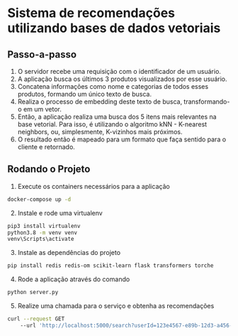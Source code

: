 # Sistema de recomendações utilizando bases de dados vetoriais

## Passo-a-passo

1. O servidor recebe uma requisição com o identificador de um usuário.
2. A aplicação busca os últimos 3 produtos visualizados por esse usuário.
3. Concatena informações como nome e categorias de todos esses produtos, formando um único texto de busca.
4. Realiza o processo de embedding deste texto de busca, transformando-o em um vetor.
5. Então, a aplicação realiza uma busca dos 5 itens mais relevantes na base vetorial. Para isso, é utilizando o algoritmo kNN - K-nearest neighbors, ou, simplesmente, K-vizinhos mais próximos.
6. O resultado então é mapeado para um formato que faça sentido para o cliente e retornado.

## Rodando o Projeto

1. Execute os containers necessários para a aplicação

```bash
docker-compose up -d
```

2. Instale e rode uma virtualenv

```bash
pip3 install virtualenv
python3.8 -m venv venv
venv\Scripts\activate
```

3. Instale as dependências do projeto

```bash
pip install redis redis-om scikit-learn flask transformers torche
```

4. Rode a aplicação através do comando

```bash
python server.py
```

5. Realize uma chamada para o serviço e obtenha as recomendações

```bash
curl --request GET
    --url 'http://localhost:5000/search?userId=123e4567-e89b-12d3-a456-426614174007'
```
